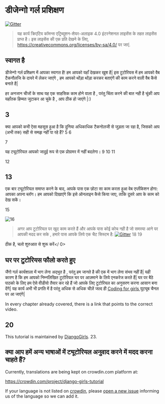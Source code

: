 # डीजेन्गो गर्ल प्रशिक्षण

[![Gitter](https://badges.gitter.im/DjangoGirls/tutorial.svg)](https://gitter.im/DjangoGirls/tutorial)

> यह कार्य क्रिएटिव कॉमन्स एट्रिब्यूशन-शेयर-अलाइक 4.0 इंटरनेशनल लाइसेंस के तहत लाइसेंस प्राप्त है। इस लाइसेंस की एक प्रति देखने के लिए, https://creativecommons.org/licenses/by-sa/4.0/ पर जाएं.

## स्वागत है

डीजेन्गो गर्ल प्रशिक्षण में आपका स्वागत है! हम आपको यहाँ देखकर खुश है| इस टुटोरियस में हम आपको वैब टैकनौलजि के दायरे में लेकर जाएंगे , हम आपको थोंड़ा थोंड़ा करकर बताएंगें की काम करने वाली वैब कैसे बनाते है|

हर अनजान चीजों के साथ यह एक साहसिक काम होने वाला है , परंतु चिंता करने की बात नही है चूंकी आप यहाँतक हिम्मत जुटाकर आ चुके है , आप ठीक हो जाएंगे |:)

## 3

क्या आपको कभी ऐसा महसूस हुआ है कि दुनिया अधिकाधिक टैकनोलजी से जुड़ता जा रहा है, जिसको आप (अभी तक) सही से समझ नहीं पा रहे हैं? 5 6

7

यह ट्यूटोरियल आपको जादुई रूप से एक प्रोग्रामर में नहीं बदलेगा। 9 10 11

12

## 13

एक बार ट्यूटोरियल समाप्त करने के बाद, आपके पास एक छोटा सा काम करता हुआ वेब एप्लीकेशन होगा: आपका अपना ब्लॉग। हम आपको दिखाएंगे कि इसे ऑनलाइन कैसे किया जाए, ताकि दूसरे आप के काम को देख सकें।

15

![16](images/application.png)

> अगर आप टुटोरियल पर खुद काम करते हैं और आपके पास कोई कोच नही है जो समस्या आने पर आपकी मदद कर सके , हमारे पास आपके लिये एक चैट सिस्टम है: [![Gitter](https://badges.gitter.im/DjangoGirls/tutorial.svg)](https://gitter.im/DjangoGirls/tutorial) 18 19

ठीक है, चलो शुरुआत से शुरू करें</ 0></p> 

## घर पर टुटोरियस फौलो करते हुए

जैंगो गर्ल कार्यशाला में भाग लेना अद्भुत है , परंतु हम जानते है की एक में भाग लेना संभव नहीं है| यही कारण है कि हम आपको निम्नलिखित टुटोरियल घर पर आज़माने के लिये एनकरेज करते हैं| घर पर बैठे पाठको के लिए हम ऐसे वीडीयो तैयार कर रहे हैं जो आपके लिए टुटोरियल का अनुसरण करना आसान बना देंगे| यह कार्य अभी भी प्रगति में है परंतु अधिक से अधिक चीज़ें जल्द ही [ Coding for girls ](https://www.youtube.com/channel/UC0hNd2uW8jTR5K3KBzRuG2A/feed) यूट्यूब चैनल पर आ जाएंगे|

In every chapter already covered, there is a link that points to the correct video.

## 20

This tutorial is maintained by [DjangoGirls](https://djangogirls.org/). 23.

## क्या आप हमें अन्य भाषाओं में ट्यूटोरियल अनुवाद करने में मदद करना चाहते हैं?

Currently, translations are being kept on crowdin.com platform at:

https://crowdin.com/project/django-girls-tutorial

If your language is not listed on [crowdin](https://crowdin.com/), please [open a new issue](https://github.com/DjangoGirls/tutorial/issues/new) informing us of the language so we can add it.